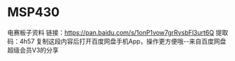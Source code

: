 # MSP430
电赛板子资料
链接：https://pan.baidu.com/s/1onP1vow7grRysbFl3urt6Q 
提取码：4h57 
复制这段内容后打开百度网盘手机App，操作更方便哦--来自百度网盘超级会员V3的分享
